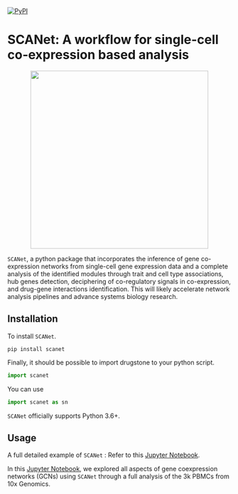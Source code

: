[![PyPI](https://img.shields.io/pypi/v/scanpy?logo=PyPI)](https://test.pypi.org/project/scanet/)




# SCANet: A workflow for single-cell co-expression based analysis 

<p align="center">
  <img src="https://github.com/oubounyt/SCAn/blob/main/img/logo_.png" width="400"/>
</p>

`SCANet`, a python package that incorporates the inference of gene co-expression networks from single-cell gene expression data and a complete analysis of the identified modules through trait and cell type associations, hub genes detection, deciphering of co-regulatory signals in co-expression, and drug-gene interactions identification. This will likely accelerate network analysis pipelines and advance systems biology research.


## Installation

To install `SCANet`.
```console
pip install scanet
```
Finally, it should be possible to import drugstone to your python script.
````python
import scanet
````
You can use 
```python
import scanet as sn
```

`SCANet` officially supports Python 3.6+.

## Usage

A full detailed example of `SCANet` : Refer to this [Jupyter Notebook](https://github.com/oubounyt/SCAn/blob/main/docs/full-example.ipynb).


In this [Jupyter Notebook](https://github.com/oubounyt/SCAn/blob/main/docs/full-example.ipynb), we explored all aspects of gene coexpression networks (GCNs) using `SCANet` through a full analysis of the 3k PBMCs from 10x Genomics.

